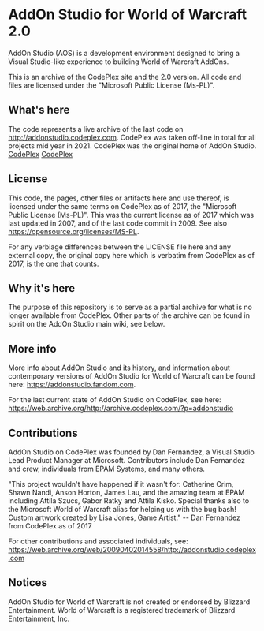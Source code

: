 

# AddOn Studio for World of Warcraft 2.0


AddOn Studio (AOS) is a development environment designed to bring a Visual Studio-like experience to building World of Warcraft AddOns.

This is an archive of the CodePlex site and the 2.0 version. All code and files are licensed under the "Microsoft Public License (Ms-PL)".

## What's here
The code represents a live archive of the last code on http://addonstudio.codeplex.com. CodePlex was taken off-line in total for all projects mid year in 2021. CodePlex was the original home of AddOn Studio. [CodePlex](https://static.wikia.nocookie.net/logopedia/images/6/6e/Codeplex.png) [CodePlex](https://static.wikia.nocookie.net/logopedia/images/b/b5/CodePlex.png)

## License
This code, the pages, other files or artifacts here and use thereof, is licensed under the same terms on CodePlex as of 2017, the "Microsoft Public License (Ms-PL)". This was the current license as of 2017 which was last updated in 2007, and of the last code commit in 2009. See also https://opensource.org/licenses/MS-PL.

For any verbiage differences between the LICENSE file here and any external copy, the original copy here which is verbatim from CodePlex as of 2017, is the one that counts.

## Why it's here
The purpose of this repository is to serve as a partial archive for what is no longer available from CodePlex. Other parts of the archive can be found in spirit on the AddOn Studio main wiki, see below.

## More info
More info about AddOn Studio and its history, and information about contemporary versions of AddOn Studio for World of Warcraft can be found here: https://addonstudio.fandom.com.

For the last current state of AddOn Studio on CodePlex, see here: https://web.archive.org/http://archive.codeplex.com/?p=addonstudio

## Contributions
AddOn Studio on CodePlex was founded by Dan Fernandez, a Visual Studio Lead Product Manager at Microsoft. Contributors include Dan Fernandez and crew, individuals from EPAM Systems, and many others.

"This project wouldn't have happened if it wasn't for: Catherine Crim, Shawn Nandi, Anson Horton, James Lau, and the amazing team at EPAM including Attila Szucs, Gabor Ratky and Attila Kisko. Special thanks also to the Microsoft World of Warcraft alias for helping us with the bug bash! Custom artwork created by Lisa Jones, Game Artist."
-- Dan Fernandez from CodePlex as of 2017

For other contributions and associated individuals, see: https://web.archive.org/web/20090402014558/http://addonstudio.codeplex.com

## Notices
AddOn Studio for World of Warcraft is not created or endorsed by Blizzard Entertainment. World of Warcraft is a registered trademark of Blizzard Entertainment, Inc.
